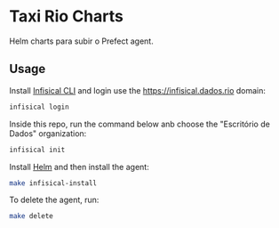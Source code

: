 # Taxi Rio Charts

Helm charts para subir o Prefect agent.

## Usage

Install [Infisical CLI](https://infisical.com/docs/cli/overview) and login use the <https://infisical.dados.rio> domain:

```sh
infisical login
```

Inside this repo, run the command below anb choose the "Escritório de Dados" organization:

```sh
infisical init
```

Install [Helm](https://helm.sh/docs/intro/install/) and then install the agent:

```sh
make infisical-install
```

To delete the agent, run:

```sh
make delete
```
